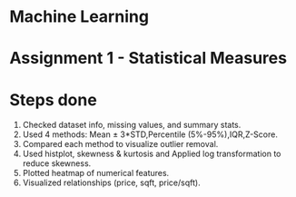 # Machine Learning

# Assignment 1 - Statistical Measures 

# Steps done
1. Checked dataset info, missing values, and summary stats.
2. Used 4 methods:
Mean ± 3*STD,Percentile (5%-95%),IQR,Z-Score.
3. Compared each method to visualize outlier removal.
4. Used histplot, skewness & kurtosis and Applied log transformation to reduce skewness.
5. Plotted heatmap of numerical features.
6. Visualized relationships (price, sqft, price/sqft).

